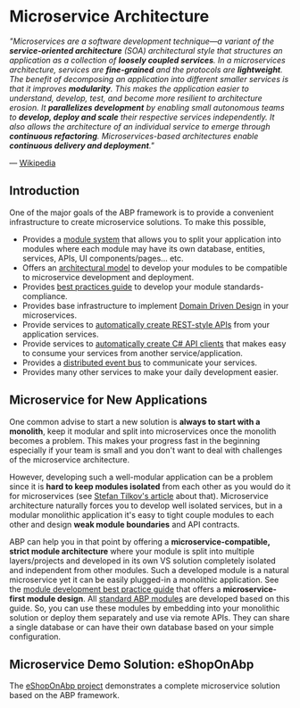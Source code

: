 # Microservice Architecture

*"Microservices are a software development technique—a variant of the **service-oriented architecture** (SOA) architectural style that structures an application as a collection of **loosely coupled services**. In a microservices architecture, services are **fine-grained** and the protocols are **lightweight**. The benefit of decomposing an application into different smaller services is that it improves **modularity**. This makes the application easier to understand, develop, test, and become more resilient to architecture erosion. It **parallelizes development** by enabling small autonomous teams to **develop, deploy and scale** their respective services independently. It also allows the architecture of an individual service to emerge through **continuous refactoring**. Microservices-based architectures enable **continuous delivery and deployment**."*

— [Wikipedia](https://en.wikipedia.org/wiki/Microservices)

## Introduction

One of the major goals of the ABP framework is to provide a convenient infrastructure to create microservice solutions. To make this possible,

* Provides a [module system](../modularity/basics.md) that allows you to split your application into modules where each module may have its own database, entities, services, APIs, UI components/pages... etc.
* Offers an [architectural model](../best-practices/module-architecture.md) to develop your modules to be compatible to microservice development and deployment.
* Provides [best practices guide](../best-practices) to develop your module standards-compliance.
* Provides base infrastructure to implement [Domain Driven Design](../domain-driven-design) in your microservices.
* Provide services to [automatically create REST-style APIs](../../api-development/auto-controllers.md) from your application services.
* Provide services to [automatically create C# API clients](../../api-development/dynamic-csharp-clients.md) that makes easy to consume your services from another service/application.
* Provides a [distributed event bus](../../infrastructure/event-bus) to communicate your services.
* Provides many other services to make your daily development easier.

## Microservice for New Applications

One common advise to start a new solution is **always to start with a monolith**, keep it modular and split into microservices once the monolith becomes a problem. This makes your progress fast in the beginning especially if your team is small and you don't want to deal with challenges of the microservice architecture. 

However, developing such a well-modular application can be a problem since it is **hard to keep modules isolated** from each other as you would do it for microservices (see [Stefan Tilkov's article](https://martinfowler.com/articles/dont-start-monolith.html) about that). Microservice architecture naturally forces you to develop well isolated services, but in a modular monolithic application it's easy to tight couple modules to each other and design **weak module boundaries** and API contracts.

ABP can help you in that point by offering a **microservice-compatible, strict module architecture** where your module is split into multiple layers/projects and developed in its own VS solution completely isolated and independent from other modules. Such a developed module is a natural microservice yet it can be easily plugged-in a monolithic application. See the [module development best practice guide](../best-practices) that offers a **microservice-first module design**. All [standard ABP modules](https://github.com/abpframework/abp/tree/master/modules) are developed based on this guide. So, you can use these modules by embedding into your monolithic solution or deploy them separately and use via remote APIs. They can share a single database or can have their own database based on your simple configuration.

## Microservice Demo Solution: eShopOnAbp

The [eShopOnAbp project](https://github.com/abpframework/eShopOnAbp) demonstrates a complete microservice solution based on the ABP framework.
